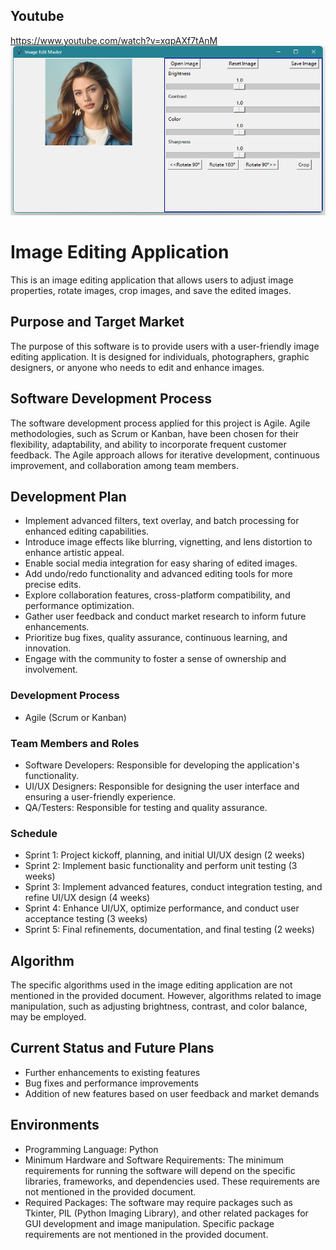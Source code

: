 
## Youtube
https://www.youtube.com/watch?v=xqpAXf7tAnM
![Project Logo](./HomePage.png)
# Image Editing Application

This is an image editing application that allows users to adjust image properties, rotate images, crop images, and save the edited images.

## Purpose and Target Market

The purpose of this software is to provide users with a user-friendly image editing application. It is designed for individuals, photographers, graphic designers, or anyone who needs to edit and enhance images.

## Software Development Process

The software development process applied for this project is Agile. Agile methodologies, such as Scrum or Kanban, have been chosen for their flexibility, adaptability, and ability to incorporate frequent customer feedback. The Agile approach allows for iterative development, continuous improvement, and collaboration among team members.

## Development Plan

- Implement advanced filters, text overlay, and batch processing for enhanced editing capabilities.
- Introduce image effects like blurring, vignetting, and lens distortion to enhance artistic appeal.
- Enable social media integration for easy sharing of edited images.
- Add undo/redo functionality and advanced editing tools for more precise edits.
- Explore collaboration features, cross-platform compatibility, and performance optimization.
- Gather user feedback and conduct market research to inform future enhancements.
- Prioritize bug fixes, quality assurance, continuous learning, and innovation.
- Engage with the community to foster a sense of ownership and involvement.

### Development Process

- Agile (Scrum or Kanban)

### Team Members and Roles

- Software Developers: Responsible for developing the application's functionality.
- UI/UX Designers: Responsible for designing the user interface and ensuring a user-friendly experience.
- QA/Testers: Responsible for testing and quality assurance.

### Schedule

- Sprint 1: Project kickoff, planning, and initial UI/UX design (2 weeks)
- Sprint 2: Implement basic functionality and perform unit testing (3 weeks)
- Sprint 3: Implement advanced features, conduct integration testing, and refine UI/UX design (4 weeks)
- Sprint 4: Enhance UI/UX, optimize performance, and conduct user acceptance testing (3 weeks)
- Sprint 5: Final refinements, documentation, and final testing (2 weeks)

## Algorithm

The specific algorithms used in the image editing application are not mentioned in the provided document. However, algorithms related to image manipulation, such as adjusting brightness, contrast, and color balance, may be employed.

## Current Status and Future Plans

- Further enhancements to existing features
- Bug fixes and performance improvements
- Addition of new features based on user feedback and market demands

## Environments

- Programming Language: Python
- Minimum Hardware and Software Requirements: The minimum requirements for running the software will depend on the specific libraries, frameworks, and dependencies used. These requirements are not mentioned in the provided document.
- Required Packages: The software may require packages such as Tkinter, PIL (Python Imaging Library), and other related packages for GUI development and image manipulation. Specific package requirements are not mentioned in the provided document.
